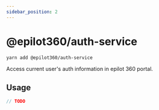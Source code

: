```yaml
---
sidebar_position: 2
---
```


# @epilot360/auth-service

```
yarn add @epilot360/auth-service
```

Access current user's auth information in epilot 360 portal.

## Usage

```js
// TODO
```
